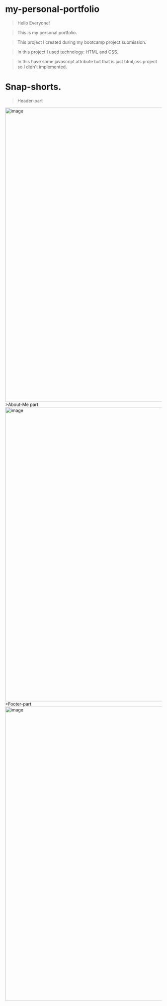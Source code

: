 # my-personal-portfolio
>Hello Everyone!

>This is my personal portfolio.

>This project I created during my bootcamp project submission.

>In this project I used technology: HTML and CSS.

>In this have some javascript attribute but that is just html,css project so I didn't implemented.

# Snap-shorts.
>Header-part
<img width="946" alt="image" src="https://user-images.githubusercontent.com/95541977/192025448-d5a46b92-b279-4642-b93b-8d0bd307cf82.png">
>About-Me part
<img width="946" alt="image" src="https://user-images.githubusercontent.com/95541977/192025702-1b21c6a8-153d-48cd-95bf-57925723eb35.png">
>Footer-part
<img width="946" alt="image" src="https://user-images.githubusercontent.com/95541977/192025848-34f6769a-ae5a-440a-aeb0-6fcc7047e2f0.png">




